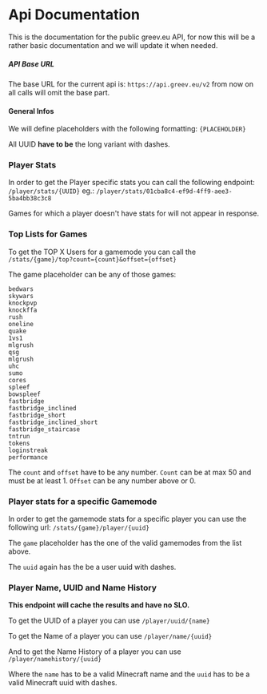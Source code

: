 # Api Documentation

This is the documentation for the public greev.eu API, for now this will be a rather basic documentation and we will update it when needed.




##### API Base URL

The base URL for the current api is: `https://api.greev.eu/v2` from now on all calls will omit the base part.




#### General Infos

We will define placeholders with the following formatting: `{PLACEHOLDER}`

All UUID __have to be__ the long variant with dashes.




### Player Stats

In order to get the Player specific stats you can call the following endpoint: `/player/stats/{UUID}` eg.: `/player/stats/01cba8c4-ef9d-4ff9-aee3-5ba4bb38c3c8`

Games for which a player doesn't have stats for will not appear in response.




### Top Lists for Games

To get the TOP X Users for a gamemode you can call the `/stats/{game}/top?count={count}&offset={offset}`



The game placeholder can be any of those games: 

```
bedwars
skywars
knockpvp
knockffa
rush
oneline
quake
1vs1
mlgrush
qsg
mlgrush
uhc
sumo
cores
spleef
bowspleef
fastbridge
fastbridge_inclined
fastbridge_short
fastbridge_inclined_short
fastbridge_staircase
tntrun
tokens
loginstreak
performance
```

The `count` and `offset` have to be any number. 
`Count` can be at max 50 and must be at least 1.
`Offset` can be any number above or 0.




### Player stats for a specific Gamemode

In order to get the gamemode stats for a specific player you can use the following url: `/stats/{game}/player/{uuid}`

The `game` placeholder has the one of the valid gamemodes from the list above.

The `uuid` again has the be a user uuid with dashes.




### Player Name, UUID and Name History

__This endpoint will cache the results and have no SLO.__

To get the UUID of a player you can use `/player/uuid/{name}`

To get the Name of a player you can use `/player/name/{uuid}`  

And to get the Name History of a player you can use `/player/namehistory/{uuid}`

Where the `name` has to be a valid Minecraft name and the `uuid` has to be a valid Minecraft uuid with dashes.

